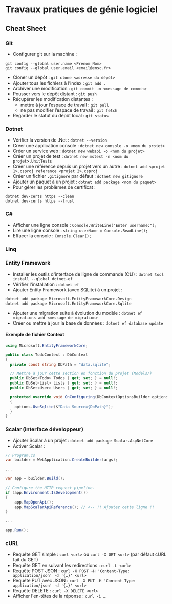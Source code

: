 # Travaux pratiques de génie logiciel

## Cheat Sheet

### Git

- Configurer git sur la machine :
```
git config --global user.name <Prénom Nom>
git config --global user.email <email@ensc.fr>
```
- Cloner un dépôt : `git clone <adresse du dépôt>`
- Ajouter tous les fichiers à l’index : `git add .`
- Archiver une modification : `git commit -m <message de commit>`
- Pousser vers le dépôt distant : `git push`
- Récupérer les modification distantes :
  - mettre à jour l’espace de travail : `git pull`
  - ne pas modifier l’espace de travail : `git fetch`
- Regarder le statut du dépôt local : `git status`

### Dotnet

- Vérifier la version de .Net : `dotnet --version`
- Créer une application console : `dotnet new console -o <nom du projet>`
- Créer un service web : `dotnet new webapi -o <nom du projet>`
- Créer un projet de test : `dotnet new mstest -n <nom du projet>.UnitTests`
- Créer une référence depuis un projet vers un autre : `dotnet add <projet 1>.csproj reference <projet 2>.csproj`
- Créer un fichier `.gitignore` par défaut : `dotnet new gitignore`
- Ajouter un paquet à un projet : `dotnet add package <nom du paquet>`
- Pour gérer les problèmes de certificat :
```
dotnet dev-certs https --clean
dotnet dev-certs https --trust
```

### C#

- Afficher une ligne console : `Console.WriteLine("Enter username:");`
- Lire une ligne console : `string userName = Console.ReadLine();`
- Effacer la console : `Console.Clear(); `

### Linq

### Entity Framework

- Installer les outils d'interface de ligne de commande (CLI) : `dotnet tool install --global dotnet-ef`
- Vérifier l'installation : `dotnet ef`
- Ajouter Entity Framework (avec SQLite) à un projet :
```
dotnet add package Microsoft.EntityFrameworkCore.Design
dotnet add package Microsoft.EntityFrameworkCore.Sqlite
```
- Ajouter une migration suite à évolution du modèle : `dotnet ef migrations add <message de migration>`
- Créer ou mettre à jour la base de données : `dotnet ef database update`

#### Exemple de fichier Context

```csharp
using Microsoft.EntityFrameworkCore;

public class TodoContext : DbContext
{
  private const string DbPath = "data.sqlite";

  // Mettre à jour cette section en fonction du projet (Models/)
  public DbSet<Todo> Todos { get; set; } = null!;
  public DbSet<List> Lists { get; set; } = null!;
  public DbSet<User> Users { get; set; } = null!;

  protected override void OnConfiguring(DbContextOptionsBuilder options)
  {
    options.UseSqlite($"Data Source={DbPath}");
  }
}
```

### Scalar (interface développeur)

- Ajouter Scalar à un projet : `dotnet add package Scalar.AspNetCore`
- Activer Scalar :
```csharp
// Program.cs
var builder = WebApplication.CreateBuilder(args);

...

var app = builder.Build();

// Configure the HTTP request pipeline.
if (app.Environment.IsDevelopment())
{
	app.MapOpenApi();
	app.MapScalarApiReference(); // <-- !! Ajoutez cette ligne !!
}

...

app.Run();
```

### cURL

- Requête GET simple : `curl <url>` ou `curl -X GET <url>` (par défaut cURL fait du GET)
- Requête GET en suivant les redirections : `curl -L <url>`
- Requête POST JSON : `curl -X POST -H 'Content-Type: application/json' -d '{…}' <url>`
- Requête PUT avec JSON : `curl -X PUT -H 'Content-Type: application/json' -d '{…}' <url>`
- Requête DELETE : `curl -X DELETE <url>`
- Afficher l'en-têtes de la réponse : `curl -i …`

